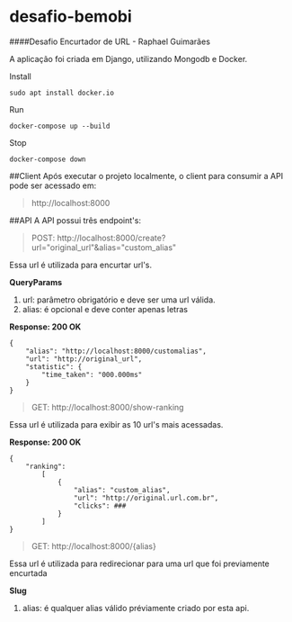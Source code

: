 # desafio-bemobi
####Desafio Encurtador de URL - Raphael Guimarães

A aplicação foi criada em Django, utilizando Mongodb e Docker.

Install
````
sudo apt install docker.io
````
Run
````
docker-compose up --build
````
Stop
````
docker-compose down
````

##Client
Após executar o projeto localmente, o client para consumir a API pode ser acessado em:
>http://localhost:8000

##API
A API possui três endpoint's:

>POST: http://localhost:8000/create?url="original_url"&alias="custom_alias"

Essa url é utilizada para encurtar url's.

**QueryParams**

1. url:  parâmetro obrigatório e deve ser uma url válida.
2. alias: é opcional e deve conter apenas letras 

**Response: 200 OK**
````
{
    "alias": "http://localhost:8000/customalias",
    "url": "http://original_url",
    "statistic": {
        "time_taken": "000.000ms"
    }
}
````
>GET: http://localhost:8000/show-ranking

Essa url é utilizada para exibir as 10 url's mais acessadas.

**Response: 200 OK**
````
{
    "ranking": 
        [   
            {
                "alias": "custom_alias",
                "url": "http://original.url.com.br", 
                "clicks": ###
            }        
        ]
}
````

>GET: http://localhost:8000/{alias}

Essa url é utilizada para redirecionar para uma url que foi previamente encurtada

**Slug**

1. alias: é qualquer alias válido préviamente criado por esta api. 